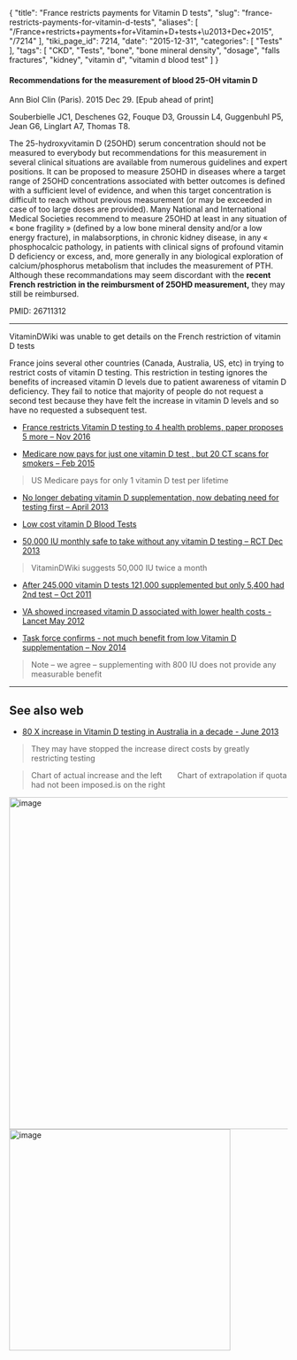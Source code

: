 {
    "title": "France restricts payments for Vitamin D tests",
    "slug": "france-restricts-payments-for-vitamin-d-tests",
    "aliases": [
        "/France+restricts+payments+for+Vitamin+D+tests+\u2013+Dec+2015",
        "/7214"
    ],
    "tiki_page_id": 7214,
    "date": "2015-12-31",
    "categories": [
        "Tests"
    ],
    "tags": [
        "CKD",
        "Tests",
        "bone",
        "bone mineral density",
        "dosage",
        "falls fractures",
        "kidney",
        "vitamin d",
        "vitamin d blood test"
    ]
}


#### Recommendations for the measurement of blood 25-OH vitamin D

Ann Biol Clin (Paris). 2015 Dec 29. <span>[Epub ahead of print]</span>

Souberbielle JC1, Deschenes G2, Fouque D3, Groussin L4, Guggenbuhl P5, Jean G6, Linglart A7, Thomas T8.

The 25-hydroxyvitamin D (25OHD) serum concentration should not be measured to everybody but recommendations for this measurement in several clinical situations are available from numerous guidelines and expert positions. It can be proposed to measure 25OHD in diseases where a target range of 25OHD concentrations associated with better outcomes is defined with a sufficient level of evidence, and when this target concentration is difficult to reach without previous measurement (or may be exceeded in case of too large doses are provided). Many National and International Medical Societies recommend to measure 25OHD at least in any situation of « bone fragility » (defined by a low bone mineral density and/or a low energy fracture), in malabsorptions, in chronic kidney disease, in any « phosphocalcic pathology, in patients with clinical signs of profound vitamin D deficiency or excess, and, more generally in any biological exploration of calcium/phosphorus metabolism that includes the measurement of PTH. Although these recommandations may seem discordant with the  **recent French restriction in the reimbursment of 25OHD measurement,**  they may still be reimbursed.

PMID: 26711312

---

VitaminDWiki was unable to get details on the French restriction of vitamin D tests

France joins several other countries (Canada, Australia, US, etc) in trying to restrict costs of vitamin D testing.  This restriction in testing ignores the benefits of increased vitamin D levels due to patient awareness of vitamin D deficiency.  They fail to notice that majority of people do not request a second test because they have felt the increase in vitamin D levels and so have no requested a  subsequent test.

* [France restricts Vitamin D testing to 4 health problems, paper proposes 5 more – Nov 2016](/posts/france-restricts-vitamin-d-testing-to-4-health-problems-paper-proposes-5-more)

* [Medicare now pays for just one vitamin D test , but 20 CT scans for smokers – Feb 2015](/posts/medicare-now-pays-for-just-one-vitamin-d-test-but-20-ct-scans-for-smokers) 

> US Medicare pays for only 1 vitamin D test per lifetime

* [No longer debating vitamin D supplementation, now debating need for testing first – April 2013](/posts/no-longer-debating-vitamin-d-supplementation-now-debating-need-for-testing-first)

* [Low cost vitamin D Blood Tests](/posts/low-cost-vitamin-d-blood-tests)

* [50,000 IU monthly safe to take without any vitamin D testing – RCT Dec 2013](/posts/50000-iu-monthly-safe-to-take-without-any-vitamin-d-testing-rct)

> VitaminDWiki suggests 50,000 IU twice a month

* [After 245,000 vitamin D tests 121,000 supplemented but only 5,400 had 2nd test – Oct 2011](/tags/after-245000-vitamin-d-tests-121000-supplemented-but-only-5400-had-2nd-test-oct-2011.html)

* [VA showed increased vitamin D associated with lower health costs - Lancet May 2012](/posts/va-showed-increased-vitamin-d-associated-with-lower-health-costs-lancet)

* [Task force confirms - not much benefit from low Vitamin D supplementation – Nov 2014](/posts/task-force-confirms-not-much-benefit-from-low-vitamin-d-supplementation)

> Note – we agree – supplementing with 800 IU does not provide any measurable benefit

---

## See also web

* [80 X increase in Vitamin D testing in Australia in a decade - June 2013](/posts/80-x-increase-in-vitamin-d-testing-in-australia-in-a-decade)  

> They may have stopped the increase direct costs by greatly restricting testing

> Chart of actual increase  and the left &nbsp; &nbsp; &nbsp; Chart of extrapolation if quota had not been imposed.is on the right

<img src="/attachments/d3.mock.jpg" alt="image" width="600">   	<img src="/attachments/d3.mock.jpg" alt="image" width="400">